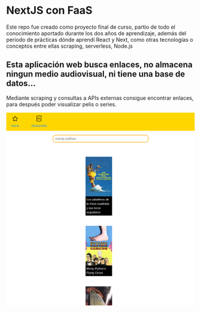 # NextJS con FaaS

Este repo fue creado como proyecto final de curso, partio de todo el conocimiento aportado durante los dos años de aprendizaje, además del periodo de prácticas dónde aprendí React y Next, como otras tecnologías o conceptos entre ellas scraping, serverless, Node.js

## Esta aplicación web busca enlaces, no almacena ningun medio audiovisual, ni tiene una base de datos...

Mediante scraping y consultas a APIs externas consigue encontrar enlaces, para después poder visualizar pelis o series.

![alt web](https://raw.githubusercontent.com/pangeasi/scraperDede/master/web.png)